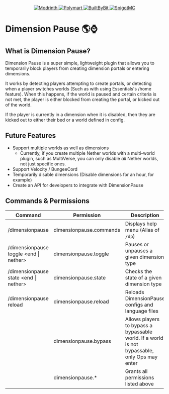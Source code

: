 <p align="center">
    <a href="https://modrinth.com/plugin/dimensionpause">
        <img alt="Modrinth" src="https://img.shields.io/badge/Download%20at-Modrinth-brightgreen?style=for-the-badge&logo=modrinth">
    </a>
    <a href="https://polymart.org/resource/dimensionpause.4411">
        <img alt="Polymart" src="https://img.shields.io/badge/Download%20At-Polymart-%2303a092?style=for-the-badge">
    </a>
    <a href="https://builtbybit.com/resources/dimensionpause.30070/">
        <img alt="BuiltByBit" src="https://img.shields.io/badge/Download%20At-BuiltByBit-%232c86c1?style=for-the-badge">
    </a>
    <a href="https://www.spigotmc.org/resources/dimensionpause.111113/">
        <img alt="SpigotMC" src="https://img.shields.io/badge/Download%20At-SpigotMC-yellow?style=for-the-badge">
    </a>
</p>

# Dimension Pause 🌎⌚

## What is Dimension Pause?
Dimension Pause is a super simple, lightweight plugin that allows you to temporarily block players from creating dimension portals or entering dimensions.

It works by detecting players attempting to create portals, or detecting when a player switches worlds (Such as with using Essentials's /home feature). When this happens,
if the world is paused and certain criteria is not met, the player is either blocked from creating the portal, or kicked out of the world.

If the player is currently in a dimension when it is disabled, then they are kicked out to either their bed or a world defined in config.

## Future Features
* Support multiple worlds as well as dimensions
  * Currently, if you create multiple Nether worlds with a multi-world plugin, such as MultiVerse, you can only disable *all* Nether worlds, not just specific ones.
* Support Velocity / BungeeCord
* Temporarily disable dimensions (Disable dimensions for an hour, for example)
* Create an API for developers to integrate with DimensionPause

## Commands & Permissions
| Command                                | Permission              | Description                                                                                   |
|----------------------------------------|-------------------------|-----------------------------------------------------------------------------------------------|
| /dimensionpause                        | dimensionpause.commands | Displays help menu (Alias of `/dp`)                                                           |
| /dimensionpause toggle <end \| nether> | dimensionpause.toggle   | Pauses or unpauses a given dimension type                                                     |
| /dimensionpause state <end \| nether>  | dimensionpause.state    | Checks the state of a given dimension type                                                    |
| /dimensionpause reload                 | dimensionpause.reload   | Reloads DimensionPause configs and language files                                             |
|                                        | dimensionpause.bypass   | Allows players to bypass a bypassable world. If a world is not bypassable, only Ops may enter |
|                                        | dimensionpause.*        | Grants all permissions listed above                                                           |
